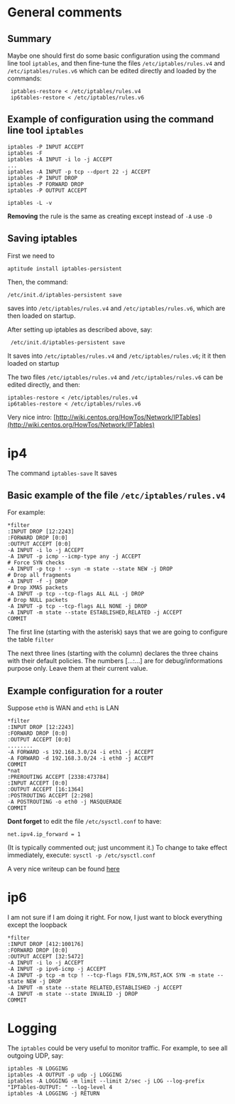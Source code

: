 # General comments

## Summary

Maybe one should first do some basic configuration using the command line tool `iptables`, and then
fine-tune the files  `/etc/iptables/rules.v4` and `/etc/iptables/rules.v6` which can be edited 
directly and loaded by the commands:

     iptables-restore < /etc/iptables/rules.v4
     ip6tables-restore < /etc/iptables/rules.v6

## Example of configuration using the command line tool `iptables`

    iptables -P INPUT ACCEPT
    iptables -F
    iptables -A INPUT -i lo -j ACCEPT
    ...
    iptables -A INPUT -p tcp --dport 22 -j ACCEPT
    iptables -P INPUT DROP
    iptables -P FORWARD DROP
    iptables -P OUTPUT ACCEPT

    iptables -L -v

__Removing__ the rule is the same as creating except instead of `-A` use `-D`

## Saving iptables

First we need to 

    aptitude install iptables-persistent

Then, the command:

    /etc/init.d/iptables-persistent save

saves into  `/etc/iptables/rules.v4` and `/etc/iptables/rules.v6`, which are then loaded on startup.

After setting up iptables as described above, say:

     /etc/init.d/iptables-persistent save

It saves into  `/etc/iptables/rules.v4` and `/etc/iptables/rules.v6`; it it then loaded on startup

The two files  `/etc/iptables/rules.v4` and `/etc/iptables/rules.v6` can be edited directly, and then:

    iptables-restore < /etc/iptables/rules.v4
    ip6tables-restore < /etc/iptables/rules.v6

Very nice intro: [http://wiki.centos.org/HowTos/Network/IPTables](http://wiki.centos.org/HowTos/Network/IPTables)

# ip4

The command `iptables-save` It saves

## Basic example of the file `/etc/iptables/rules.v4`

For example:

    *filter
    :INPUT DROP [12:2243]
    :FORWARD DROP [0:0]
    :OUTPUT ACCEPT [0:0]
    -A INPUT -i lo -j ACCEPT
    -A INPUT -p icmp --icmp-type any -j ACCEPT
    # Force SYN checks
    -A INPUT -p tcp ! --syn -m state --state NEW -j DROP
    # Drop all fragments
    -A INPUT -f -j DROP
    # Drop XMAS packets
    -A INPUT -p tcp --tcp-flags ALL ALL -j DROP
    # Drop NULL packets
    -A INPUT -p tcp --tcp-flags ALL NONE -j DROP
    -A INPUT -m state --state ESTABLISHED,RELATED -j ACCEPT
    COMMIT

The first line (starting with the asterisk) says that we are going to configure the table `filter`

The next three lines (starting with the column) declares the three chains with their default policies.
The numbers \[...:...\] are for debug/informations purpose only. Leave them at their current value.

## Example configuration for a router

Suppose `eth0` is WAN and `eth1` is LAN

    *filter
    :INPUT DROP [12:2243]
    :FORWARD DROP [0:0]
    :OUTPUT ACCEPT [0:0]
    ........
    -A FORWARD -s 192.168.3.0/24 -i eth1 -j ACCEPT
    -A FORWARD -d 192.168.3.0/24 -i eth0 -j ACCEPT
    COMMIT
    *nat
    :PREROUTING ACCEPT [2338:473784]
    :INPUT ACCEPT [0:0]
    :OUTPUT ACCEPT [16:1364]
    :POSTROUTING ACCEPT [2:298]
    -A POSTROUTING -o eth0 -j MASQUERADE
    COMMIT


__Dont forget__ to edit the file `/etc/sysctl.conf` to have:

    net.ipv4.ip_forward = 1

(It is typically commented out; just uncomment it.)
To change to take effect immediately, execute: `sysctl -p /etc/sysctl.conf`

A very nice writeup can be found [here](http://www.karlrupp.net/en/computer/nat_tutorial)

# ip6

I am not sure if I am doing it right. For now, I just want to block everything except the loopback

    *filter
    :INPUT DROP [412:100176]
    :FORWARD DROP [0:0]
    :OUTPUT ACCEPT [32:5472]
    -A INPUT -i lo -j ACCEPT
    -A INPUT -p ipv6-icmp -j ACCEPT
    -A INPUT -p tcp -m tcp ! --tcp-flags FIN,SYN,RST,ACK SYN -m state --state NEW -j DROP
    -A INPUT -m state --state RELATED,ESTABLISHED -j ACCEPT
    -A INPUT -m state --state INVALID -j DROP
    COMMIT


# Logging

The `iptables` could be very useful to monitor traffic. For example, to see all outgoing UDP, say:

    iptables -N LOGGING
    iptables -A OUTPUT -p udp -j LOGGING
    iptables -A LOGGING -m limit --limit 2/sec -j LOG --log-prefix "IPTables-OUTPUT: " --log-level 4
    iptables -A LOGGING -j RETURN

